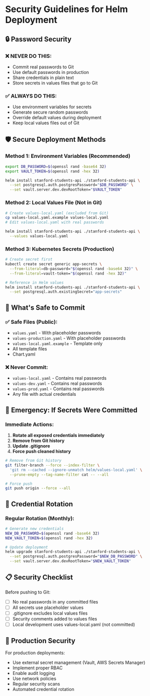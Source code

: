 # Security Guidelines for Helm Deployment

## 🔒 Password Security

### ❌ NEVER DO THIS:
- Commit real passwords to Git
- Use default passwords in production
- Share credentials in plain text
- Store secrets in values files that go to Git

### ✅ ALWAYS DO THIS:
- Use environment variables for secrets
- Generate secure random passwords
- Override default values during deployment
- Keep local values files out of Git

## 🛡️ Secure Deployment Methods

### Method 1: Environment Variables (Recommended)
```bash
export DB_PASSWORD=$(openssl rand -base64 32)
export VAULT_TOKEN=$(openssl rand -hex 32)

helm install stanford-students-api ./stanford-students-api \
  --set postgresql.auth.postgresPassword="$DB_PASSWORD" \
  --set vault.server.dev.devRootToken="$VAULT_TOKEN"
```

### Method 2: Local Values File (Not in Git)
```bash
# Create values-local.yaml (excluded from Git)
cp values-local.yaml.example values-local.yaml
# Edit values-local.yaml with real passwords

helm install stanford-students-api ./stanford-students-api \
  --values values-local.yaml
```

### Method 3: Kubernetes Secrets (Production)
```bash
# Create secret first
kubectl create secret generic app-secrets \
  --from-literal=db-password="$(openssl rand -base64 32)" \
  --from-literal=vault-token="$(openssl rand -hex 32)"

# Reference in Helm values
helm install stanford-students-api ./stanford-students-api \
  --set postgresql.auth.existingSecret="app-secrets"
```

## 🔐 What's Safe to Commit

### ✅ Safe Files (Public):
- `values.yaml` - With placeholder passwords
- `values-production.yaml` - With placeholder passwords  
- `values-local.yaml.example` - Template only
- All template files
- Chart.yaml

### ❌ Never Commit:
- `values-local.yaml` - Contains real passwords
- `values-dev.yaml` - Contains real passwords
- `values-prod.yaml` - Contains real passwords
- Any file with actual credentials

## 🚨 Emergency: If Secrets Were Committed

### Immediate Actions:
1. **Rotate all exposed credentials immediately**
2. **Remove from Git history**
3. **Update .gitignore**
4. **Force push cleaned history**

```bash
# Remove from Git history
git filter-branch --force --index-filter \
  'git rm --cached --ignore-unmatch helm/values-local.yaml' \
  --prune-empty --tag-name-filter cat -- --all

# Force push
git push origin --force --all
```

## 🔄 Credential Rotation

### Regular Rotation (Monthly):
```bash
# Generate new credentials
NEW_DB_PASSWORD=$(openssl rand -base64 32)
NEW_VAULT_TOKEN=$(openssl rand -hex 32)

# Update deployment
helm upgrade stanford-students-api ./stanford-students-api \
  --set postgresql.auth.postgresPassword="$NEW_DB_PASSWORD" \
  --set vault.server.dev.devRootToken="$NEW_VAULT_TOKEN"
```

## 📋 Security Checklist

Before pushing to Git:
- [ ] No real passwords in any committed files
- [ ] All secrets use placeholder values
- [ ] .gitignore excludes local values files
- [ ] Security comments added to values files
- [ ] Local development uses values-local.yaml (not committed)

## 🎯 Production Security

For production deployments:
- Use external secret management (Vault, AWS Secrets Manager)
- Implement proper RBAC
- Enable audit logging
- Use network policies
- Regular security scans
- Automated credential rotation